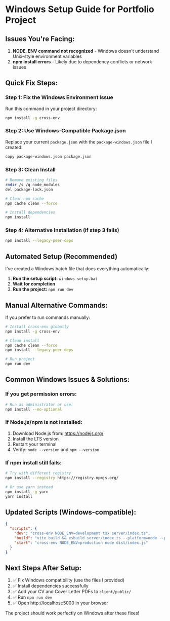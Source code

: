# Windows Setup Guide for Portfolio Project

## Issues You're Facing:
1. **NODE_ENV command not recognized** - Windows doesn't understand Unix-style environment variables
2. **npm install errors** - Likely due to dependency conflicts or network issues

## Quick Fix Steps:

### Step 1: Fix the Windows Environment Issue
Run this command in your project directory:
```bash
npm install -g cross-env
```

### Step 2: Use Windows-Compatible Package.json
Replace your current `package.json` with the `package-windows.json` file I created:
```bash
copy package-windows.json package.json
```

### Step 3: Clean Install
```bash
# Remove existing files
rmdir /s /q node_modules
del package-lock.json

# Clear npm cache
npm cache clean --force

# Install dependencies
npm install
```

### Step 4: Alternative Installation (if step 3 fails)
```bash
npm install --legacy-peer-deps
```

## Automated Setup (Recommended)
I've created a Windows batch file that does everything automatically:

1. **Run the setup script:** `windows-setup.bat`
2. **Wait for completion**
3. **Run the project:** `npm run dev`

## Manual Alternative Commands:
If you prefer to run commands manually:

```bash
# Install cross-env globally
npm install -g cross-env

# Clean install
npm cache clean --force
npm install --legacy-peer-deps

# Run project
npm run dev
```

## Common Windows Issues & Solutions:

### If you get permission errors:
```bash
# Run as administrator or use:
npm install --no-optional
```

### If Node.js/npm is not installed:
1. Download Node.js from: https://nodejs.org/
2. Install the LTS version
3. Restart your terminal
4. Verify: `node --version` and `npm --version`

### If npm install still fails:
```bash
# Try with different registry
npm install --registry https://registry.npmjs.org/

# Or use yarn instead
npm install -g yarn
yarn install
```

## Updated Scripts (Windows-compatible):
```json
{
  "scripts": {
    "dev": "cross-env NODE_ENV=development tsx server/index.ts",
    "build": "vite build && esbuild server/index.ts --platform=node --packages=external --bundle --format=esm --outdir=dist",
    "start": "cross-env NODE_ENV=production node dist/index.js"
  }
}
```

## Next Steps After Setup:
1. ✅ Fix Windows compatibility (use the files I provided)
2. ✅ Install dependencies successfully
3. ✅ Add your CV and Cover Letter PDFs to `client/public/`
4. ✅ Run `npm run dev`
5. ✅ Open http://localhost:5000 in your browser

The project should work perfectly on Windows after these fixes!